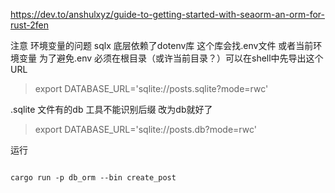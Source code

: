 https://dev.to/anshulxyz/guide-to-getting-started-with-seaorm-an-orm-for-rust-2fen

注意 环境变量的问题
sqlx 底层依赖了dotenv库 这个库会找.env文件 或者当前环境变量
为了避免.env 必须在根目录（或许当前目录？）可以在shell中先导出这个URL
> export DATABASE_URL='sqlite://posts.sqlite?mode=rwc'

.sqlite 文件有的db 工具不能识别后缀 改为db就好了
> export DATABASE_URL='sqlite://posts.db?mode=rwc'

运行

~~~shell

cargo run -p db_orm --bin create_post
~~~